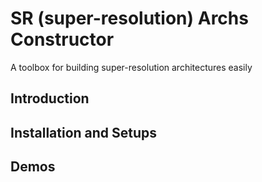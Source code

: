 # SR (super-resolution) Archs Constructor

A toolbox for building super-resolution architectures easily

## Introduction


## Installation and Setups


## Demos




